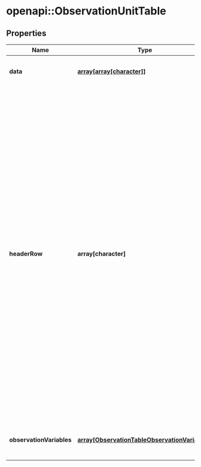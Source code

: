 # openapi::ObservationUnitTable

## Properties
Name | Type | Description | Notes
------------ | ------------- | ------------- | -------------
**data** | [**array[array[character]]**](array.md) | Matrix of observation data recorded for different observation variables across different observation units | [optional] 
**headerRow** | **array[character]** | &lt;p&gt;The table is REQUIRED to have the following columns&lt;/p&gt; &lt;ul&gt;   &lt;li&gt;observationUnitDbId - Each row is related to one Observation Unit&lt;/li&gt;   &lt;li&gt;At least one column with an observationVariableDbId&lt;/li&gt; &lt;/ul&gt; &lt;p&gt;The table may have any or all of the following OPTIONAL columns. Included columns are decided by the server developer&lt;/p&gt; &lt;ul&gt;   &lt;li&gt;observationUnitName&lt;/li&gt;   &lt;li&gt;studyDbId&lt;/li&gt;   &lt;li&gt;studyName&lt;/li&gt;   &lt;li&gt;germplasmDbId&lt;/li&gt;   &lt;li&gt;germplasmName&lt;/li&gt;   &lt;li&gt;positionCoordinateX&lt;/li&gt;   &lt;li&gt;positionCoordinateY&lt;/li&gt;   &lt;li&gt;year&lt;/li&gt; &lt;/ul&gt; &lt;p&gt;The table also may have any number of Observation Unit Hierarchy Level columns. For example:&lt;/p&gt; &lt;ul&gt;   &lt;li&gt;field&lt;/li&gt;   &lt;li&gt;plot&lt;/li&gt;   &lt;li&gt;sub-plot&lt;/li&gt;   &lt;li&gt;plant&lt;/li&gt;   &lt;li&gt;pot&lt;/li&gt;   &lt;li&gt;block&lt;/li&gt;   &lt;li&gt;entry&lt;/li&gt;   &lt;li&gt;rep&lt;/li&gt; &lt;/ul&gt; &lt;p&gt;The JSON representation provides a pair of extra arrays for defining the headers of the table.  The first array \&quot;headerRow\&quot; will always contain \&quot;observationUnitDbId\&quot; and any or all of the OPTIONAL column header names.  The second array \&quot;observationVariables\&quot; contains the names and DbIds for the Observation Variables represented in the table.  By appending the two arrays, you can construct the complete header row of the table. &lt;/p&gt; | [optional] 
**observationVariables** | [**array[ObservationTableObservationVariables]**](ObservationTable_observationVariables.md) | The list of observation variables which have values recorded for them in the data matrix. Append to the &#39;headerRow&#39; for complete header row of the table. | [optional] 


